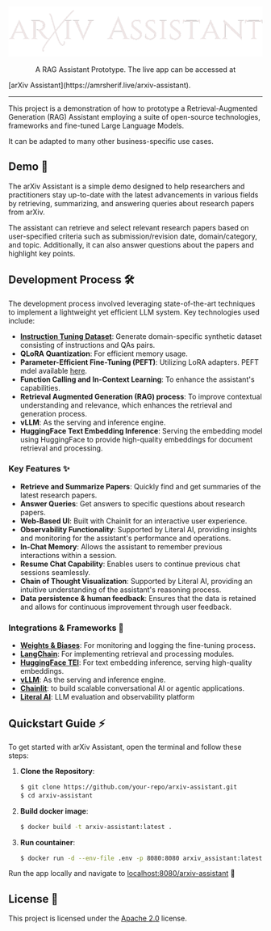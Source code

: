 
![Alt text](https://github.com/amr-sheriff/arxiv-assistant/blob/main/public/logo_dark.png)
<p align="center">A RAG Assistant Prototype. The live app can be accessed at </p>[arXiv Assistant](https://amrsherif.live/arxiv-assistant).

---
This project is a demonstration of how to prototype a Retrieval-Augmented Generation (RAG) Assistant employing a suite of open-source technologies, frameworks and fine-tuned Large Language Models.

It can be adapted to many other business-specific use cases. 

## Demo 🎥

The arXiv Assistant is a simple demo designed to help researchers and practitioners stay up-to-date with the latest advancements in various fields by retrieving, summarizing, and answering queries about research papers from arXiv.

The assistant can retrieve and select relevant research papers based on user-specified criteria such as submission/revision date, domain/category, and topic. Additionally, it can also answer questions about the papers and highlight key points. 

## Development Process 🛠️

The development process involved leveraging state-of-the-art techniques to implement a lightweight yet efficient LLM system. Key technologies used include:
- [**Instruction Tuning Dataset**](https://huggingface.co/datasets/amrachraf/arXiv-full-text-synthetic-instruct-tune): Generate domain-specific synthetic dataset consisting of instructions and QAs pairs.
- **QLoRA Quantization**: For efficient memory usage.
- **Parameter-Efficient Fine-Tuning (PEFT)**: Utilizing LoRA adapters. PEFT mdel available [here](https://huggingface.co/amrachraf/arxiv-assistant-merged_peft_model).
- **Function Calling and In-Context Learning**: To enhance the assistant's capabilities.
- **Retrieval Augmented Generation (RAG) process**: To improve contextual understanding and relevance, which enhances the retrieval and generation process.
- **vLLM**: As the serving and inference engine.
- **HuggingFace Text Embedding Inference**: Serving the embedding model using HuggingFace to provide high-quality embeddings for document retrieval and processing.

### Key Features ✨

- **Retrieve and Summarize Papers**: Quickly find and get summaries of the latest research papers.
- **Answer Queries**: Get answers to specific questions about research papers.
- **Web-Based UI**: Built with Chainlit for an interactive user experience.
- **Observability Functionality**: Supported by Literal AI, providing insights and monitoring for the assistant's performance and operations.
- **In-Chat Memory**: Allows the assistant to remember previous interactions within a session.
- **Resume Chat Capability**: Enables users to continue previous chat sessions seamlessly.
- **Chain of Thought Visualization**: Supported by Literal AI, providing an intuitive understanding of the assistant's reasoning process.
- **Data persistence & human feedback**: Ensures that the data is retained and allows for continuous improvement through user feedback.

### Integrations & Frameworks 🔌

- [**Weights & Biases**](https://wandb.ai/site): For monitoring and logging the fine-tuning process.
- [**LangChain**](https://www.langchain.com/): For implementing retrieval and processing modules.
- [**HuggingFace TEI**](https://huggingface.co/docs/text-embeddings-inference/en/index): For text embedding inference, serving high-quality embeddings.
- [**vLLM**](https://github.com/vllm-project/vllm): As the serving and inference engine.
- [**Chainlit**](https://github.com/Chainlit/chainlit/tree/main): to build scalable conversational AI or agentic applications.
- [**Literal AI**](https://literalai.com/): LLM evaluation and observability platform

## Quickstart Guide ⚡

To get started with arXiv Assistant, open the terminal and follow these steps:

1. **Clone the Repository**:
   ```bash
   $ git clone https://github.com/your-repo/arxiv-assistant.git
   $ cd arxiv-assistant
   ```

2. **Build docker image**:
   ```bash
   $ docker build -t arxiv-assistant:latest .
   ```

3. **Run countainer**:
   ```bash
   $ docker run -d --env-file .env -p 8080:8080 arxiv_assistant:latest
   ```

Run the app locally and navigate to [localhost:8080/arxiv-assistant](http://localhost:8080/arxiv-assistant) 🥂
 
## License 📜
This project is licensed under the [Apache 2.0](https://github.com/amr-sheriff/arxiv-assistant/blob/main/LICENSE) license.


